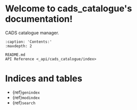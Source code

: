 # Welcome to cads_catalogue's documentation!

CADS catalogue manager.

```{toctree}
:caption: 'Contents:'
:maxdepth: 2

README.md
API Reference <_api/cads_catalogue/index>
```

# Indices and tables

- {ref}`genindex`
- {ref}`modindex`
- {ref}`search`
